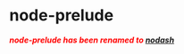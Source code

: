 node-prelude
============

***<span style='color: red'>node-prelude has been renamed to <a href="https://www.npmjs.com/package/nodash">nodash</a></span>***
